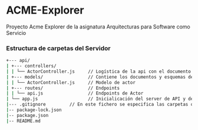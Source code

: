 # ACME-Explorer
Proyecto Acme Explorer de la asignatura Arquitecturas para Software como Servicio

### Estructura de carpetas del Servidor
```sh 
+--- api/ 
| +--- controllers/
| | └── ActorController.js	   // Logística de la api con el documento Actor
| +--- models/                 // Contiene los documentos y esquemas de la BD de MongoDB
| | └── ActorController.js     // Modelo de actor
| +--- routes/                 // Endpoints
| | └── api.js			       // Endpoints de Actor
| └── app.js			       // Inicialicación del server de API y de MongoDB
|--- .gitignore         // En este fichero se especifica las carpetas o ficheros que no queremos subir al repositorio de git
|-- package-lock.json
|-- package.json
|-- README.md
```